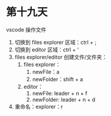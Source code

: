 # 第十九天

vscode 操作文件

1. 切换到 files explorer 区域：ctrl + ;
2. 切换到 editor 区域：ctrl + ‘
3. files explorer/editor 创建文件/文件夹：
   1. files explorer：
      1. newFile：a
      2. newFolder：shift + a
   2. editor：
      1. newFile: leader + n + f
      2. newFolder: leader + n + d
4. 重命名：explorer：r

